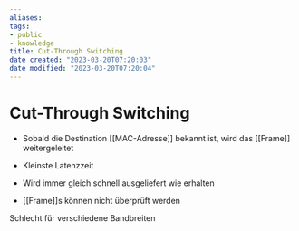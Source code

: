 ```yaml
---
aliases: 
tags:  
- public
- knowledge
title: Cut-Through Switching
date created: "2023-03-20T07:20:03"
date modified: "2023-03-20T07:20:04"
---
```


# Cut-Through Switching

- Sobald die Destination [[MAC-Adresse]] bekannt ist, wird das [[Frame]] weitergeleitet

- Kleinste Latenzzeit
- Wird immer gleich schnell ausgeliefert wie erhalten
- [[Frame]]s können nicht überprüft werden

Schlecht für verschiedene Bandbreiten
